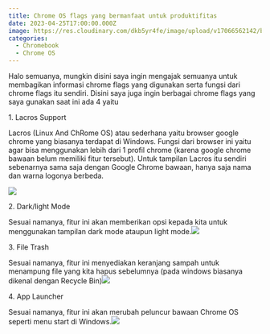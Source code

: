 ```yaml
---
title: Chrome OS flags yang bermanfaat untuk produktifitas
date: 2023-04-25T17:00:00.000Z
image: https://res.cloudinary.com/dkb5yr4fe/image/upload/v17066562142/banner/6.png
categories:
  - Chromebook
  - Chrome OS
---
```


Halo semuanya, mungkin disini saya ingin mengajak semuanya untuk membagikan informasi chrome flags yang digunakan serta fungsi dari chrome flags itu sendiri. Disini saya juga ingin berbagai chrome flags yang saya gunakan saat ini ada 4 yaitu

1\. Lacros Support

Lacros (Linux And ChRome OS) atau sederhana yaitu browser google chrome yang biasanya terdapat di Windows. Fungsi dari browser ini yaitu agar bisa menggunakan lebih dari 1 profil chrome (karena google chrome bawaan belum memiliki fitur tersebut). Untuk tampilan Lacros itu sendiri sebenarnya sama saja dengan Google Chrome bawaan, hanya saja nama dan warna logonya berbeda.

![](https://res.cloudinary.com/dkb5yr4fe/image/upload/v17066562142/post/6/291147778_2054647171388455_4101170242972635176_n.jpg)

2\. Dark/light Mode

Sesuai namanya, fitur ini akan memberikan opsi kepada kita untuk menggunakan tampilan dark mode ataupun light mode.![](https://res.cloudinary.com/dkb5yr4fe/image/upload/v17066562142/post/6/291071125_2054647251388447_6779634239265925435_n.jpg)

3\. File Trash

Sesuai namanya, fitur ini menyediakan keranjang sampah untuk menampung file yang kita hapus sebelumnya (pada windows biasanya dikenal dengan Recycle Bin)![](https://res.cloudinary.com/dkb5yr4fe/image/upload/v17066562142/post/6/291086172_2054647318055107_9178489565433757540_n.jpg)

4\. App Launcher

Sesuai namanya, fitur ini akan merubah peluncur bawaan Chrome OS seperti menu start di Windows.![](https://res.cloudinary.com/dkb5yr4fe/image/upload/v17066562142/post/6/291178448_2054647388055100_605040516895610788_n.jpg)
